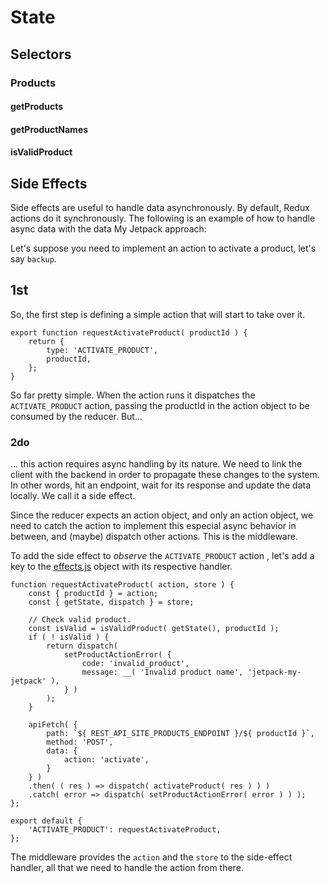 # State

## Selectors

### Products

#### getProducts

#### getProductNames

#### isValidProduct

## Side Effects

Side effects are useful to handle data asynchronously. By default, Redux actions do it synchronously.
The following is an example of how to handle async data with the data My Jetpack approach:

Let's suppose you need to implement an action to activate a product, let's say `backup`.

## 1st
So, the first step is defining a simple action that will start to take over it.

```es6
export function requestActivateProduct( productId ) {
	return {
		type: 'ACTIVATE_PRODUCT',
		productId,
	};
}
```

So far pretty simple. When the action runs it dispatches the `ACTIVATE_PRODUCT` action, passing the productId in the action object to be consumed by the reducer. But...

### 2do

... this action requires async handling by its nature. We need to link the client with the backend in order to propagate these changes to the system. In other words, hit an endpoint, wait for its response and update the data locally. We call it a side effect.

Since the reducer expects an action object, and only an action object, we need to catch the action to implement this especial async behavior in between, and (maybe) dispatch other actions. This is the middleware.

To add the side effect to _observe_ the `ACTIVATE_PRODUCT` action , let's add a key to the [effects.js](./effects.js) object with its respective handler.

```es6
function requestActivateProduct( action, store ) {
	const { productId } = action;
	const { getState, dispatch } = store;

	// Check valid product.
	const isValid = isValidProduct( getState(), productId );
	if ( ! isValid ) {
		return dispatch(
			setProductActionError( {
				code: 'invalid_product',
				message: __( 'Invalid product name', 'jetpack-my-jetpack' ),
			} )
		);
	}

	apiFetch( {
		path: `${ REST_API_SITE_PRODUCTS_ENDPOINT }/${ productId }`,
		method: 'POST',
		data: {
			action: 'activate',
		}
	} )
	.then( ( res ) => dispatch( activateProduct( res ) ) )
	.catch( error => dispatch( setProductActionError( error ) ) );
};

export default {
	'ACTIVATE_PRODUCT': requestActivateProduct,
};
```

The middleware provides the `action` and the `store` to the side-effect handler, all that we need to handle the action from there.
